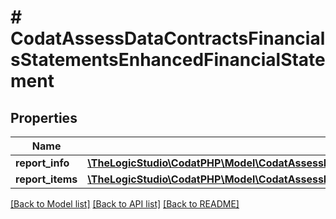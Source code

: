 # # CodatAssessDataContractsFinancialsStatementsEnhancedFinancialStatement

## Properties

Name | Type | Description | Notes
------------ | ------------- | ------------- | -------------
**report_info** | [**\TheLogicStudio\CodatPHP\Model\CodatAssessDataContractsFinancialsStatementsFinancialStatementReportInfo**](CodatAssessDataContractsFinancialsStatementsFinancialStatementReportInfo.md) |  | [optional]
**report_items** | [**\TheLogicStudio\CodatPHP\Model\CodatAssessDataContractsFinancialsStatementsFinancialStatementReportItem[]**](CodatAssessDataContractsFinancialsStatementsFinancialStatementReportItem.md) |  | [optional]

[[Back to Model list]](../../README.md#models) [[Back to API list]](../../README.md#endpoints) [[Back to README]](../../README.md)
